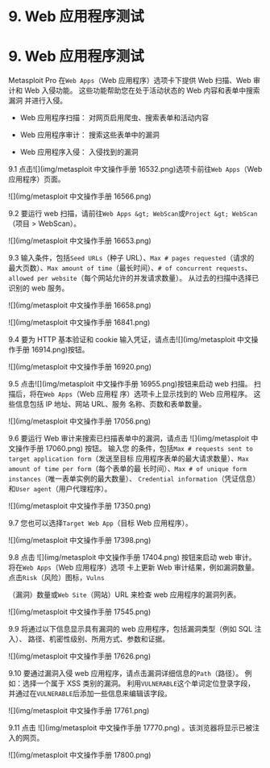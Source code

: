 # 9\. Web 应用程序测试

# 9\. Web 应用程序测试

Metasploit Pro 在`Web Apps`（Web 应用程序）选项卡下提供 Web 扫描、Web 审 计和 Web 入侵功能。 这些功能帮助您在处于活动状态的 Web 内容和表单中搜索漏洞 并进行入侵。

*   Web 应用程序扫描： 对网页启用爬虫、搜索表单和活动内容

*   Web 应用程序审计： 搜索这些表单中的漏洞

*   Web 应用程序入侵： 入侵找到的漏洞

9.1 点击![](img/metasploit 中文操作手册 16532.png)选项卡前往`Web Apps`（Web 应用程序）页面。

![](img/metasploit 中文操作手册 16566.png)

9.2 要运行 web 扫描，请前往`Web Apps &gt; WebScan`或`Project &gt; WebScan`（项目 > WebScan）。

![](img/metasploit 中文操作手册 16653.png)

9.3 输入条件，包括`Seed URLs`（种子 URL）、`Max # pages requested`（请求的 最大页数）、`Max amount of time`（最长时间）、`# of concurrent requests`、`allowed per website`（每个网站允许的并发请求数量）。 从过去的扫描中选择已 识别的 web 服务。

![](img/metasploit 中文操作手册 16658.png)

![](img/metasploit 中文操作手册 16841.png)

9.4 要为 HTTP 基本验证和 cookie 输入凭证，请点击![](img/metasploit 中文操作手册 16914.png)按钮。

![](img/metasploit 中文操作手册 16920.png)

9.5 点击![](img/metasploit 中文操作手册 16955.png)按钮来启动 web 扫描。 扫描后，将在`Web Apps`（Web 应用程 序）选项卡上显示找到的 Web 应用程序。 这些信息包括 IP 地址、网站 URL、服务 名称、页数和表单数量。

![](img/metasploit 中文操作手册 17056.png)

9.6 要运行 Web 审计来搜索已扫描表单中的漏洞，请点击 ![](img/metasploit 中文操作手册 17060.png) 按钮。 输入您 的条件，包括`Max # requests sent to target application form`（发送至目标 应用程序表单的最大请求数量）、`Max amount of time per form`（每个表单的最 长时间）、`Max # of unique form instances`（唯一表单实例的最大数量）、 `Credential information`（凭证信息）和`User agent`（用户代理程序）。

![](img/metasploit 中文操作手册 17350.png)

9.7 您也可以选择`Target Web App`（目标 Web 应用程序）。

![](img/metasploit 中文操作手册 17398.png)

9.8 点击 ![](img/metasploit 中文操作手册 17404.png) 按钮来启动 web 审计。 将在`Web Apps`（Web 应用程序）选项 卡上更新 Web 审计结果，例如漏洞数量。 点击`Risk`（风险）图标，`Vulns`

（漏洞）数量或`Web Site`（网站）URL 来检查 web 应用程序的漏洞列表。

![](img/metasploit 中文操作手册 17545.png)

9.9 将通过以下信息显示具有漏洞的 web 应用程序，包括漏洞类型（例如 SQL 注入）、 路径、机密性级别、所用方式、参数和证据。

![](img/metasploit 中文操作手册 17626.png)

9.10 要通过漏洞入侵 web 应用程序，请点击漏洞详细信息的`Path`（路径）。 例 如：选择一个属于 XSS 类别的漏洞。 利用`VULNERABLE`这个单词定位登录字段， 并通过在`VULNERABLE`后添加一些信息来编辑该字段。

![](img/metasploit 中文操作手册 17761.png)

9.11 点击 ![](img/metasploit 中文操作手册 17770.png) 。该浏览器将显示已被注入的网页。

![](img/metasploit 中文操作手册 17800.png)